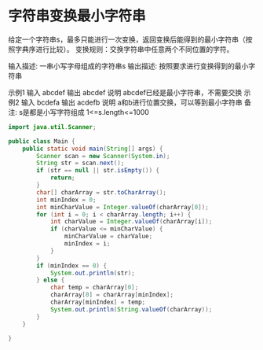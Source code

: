 # 字符串变换最小字符串 

给定一个字符串s，最多只能进行一次变换，返回变换后能得到的最小字符串（按照字典序进行比较）。
变换规则：交换字符串中任意两个不同位置的字符。

输入描述:
一串小写字母组成的字符串s
输出描述:
按照要求进行变换得到的最小字符串

示例1
输入
abcdef
输出
abcdef
说明
abcdef已经是最小字符串，不需要交换
示例2
输入
bcdefa
输出
acdefb
说明
a和b进行位置交换，可以等到最小字符串
备注:
s是都是小写字符组成
1<=s.length<=1000

```java
import java.util.Scanner;

public class Main {
	public static void main(String[] args) {
		Scanner scan = new Scanner(System.in);
		String str = scan.next();
		if (str == null || str.isEmpty()) {
			return;
		}
		char[] charArray = str.toCharArray();
		int minIndex = 0;
		int minCharValue = Integer.valueOf(charArray[0]);
		for (int i = 0; i < charArray.length; i++) {
			int charValue = Integer.valueOf(charArray[i]);
			if (charValue <= minCharValue) {
				minCharValue = charValue;
				minIndex = i;
			}
		}
		if (minIndex == 0) {
			System.out.println(str);
		} else {
			char temp = charArray[0];
			charArray[0] = charArray[minIndex];
			charArray[minIndex] = temp;
			System.out.println(String.valueOf(charArray));
		}
	}

}
```

